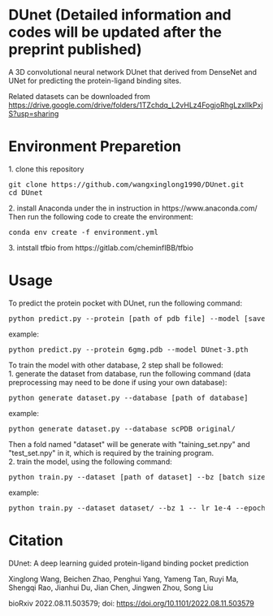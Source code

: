<h1>DUnet (Detailed information and codes will be updated after the preprint published)</h1>
A 3D convolutional neural network DUnet that derived from DenseNet and UNet for predicting the protein-ligand binding sites.

Related datasets can be downloaded from https://drive.google.com/drive/folders/1TZchdq_L2vHLz4FogjoRhgLzxlIkPxjS?usp=sharing
<h1>Environment Preparetion</h1>
1. clone this repository
<pre>
git clone https://github.com/wangxinglong1990/DUnet.git
cd DUnet
</pre>
2. install Anaconda under the in instruction in https://www.anaconda.com/  
Then run the following code to create the environment:
<pre>
conda env create -f environment.yml
</pre>
3. intstall tfbio from https://gitlab.com/cheminfIBB/tfbio

<h1>Usage</h1>
To predict the protein pocket with DUnet, run the following command:
<pre>
python predict.py --protein [path of pdb file] --model [saved model]
</pre>
example:
<pre>
python predict.py --protein 6gmg.pdb --model DUnet-3.pth
</pre>
To train the model with other database, 2 step shall be followed:<br>
1. generate the dataset from database, run the following command (data preprocessing may need to be done if using your own database):  
<pre>
python generate_dataset.py --database [path of database]
</pre>
example:  
<pre>
python generate_dataset.py --database scPDB_original/
</pre>
Then a fold named "dataset" will be generate with "taining_set.npy" and "test_set.npy" in it, which is required by the training program.<br>
2. train the model, using the following command:
<pre>
python train.py --dataset [path of dataset] --bz [batch size] -- lr [learning rate] --epoch [number of epochs]
</pre>
example:
<pre>
python train.py --dataset dataset/ --bz 1 -- lr 1e-4 --epoch 200
</pre>

<h1>Citation</h1>
DUnet: A deep learning guided protein-ligand binding pocket prediction

Xinglong Wang, Beichen Zhao, Penghui Yang, Yameng Tan, Ruyi Ma, Shengqi Rao, Jianhui Du, Jian Chen, Jingwen Zhou, Song Liu

bioRxiv 2022.08.11.503579; doi: https://doi.org/10.1101/2022.08.11.503579
